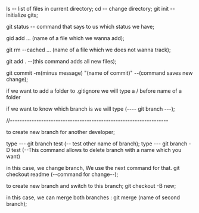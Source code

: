 ls -- list of files in current directory;
cd -- change directory;
git init -- initialize gits;

git status -- command that says to us which status we have;

gid add ... (name of a file which we wanna add);

git rm --cached ... (name of a file which we does not wanna track);

git add . --(this command adds all new files);

git commit -m(minus message) "(name of commit)" --(command saves new change);

if we want to add a folder to .gitignore we will type a / before name of a folder

if we want to know which branch is we will type (---- git branch ---);

//------------------------------------------------------------------

to create new branch for another developer;

type --- git branch test (-- test other name of branch);
type --- git branch -D test (--This command allows to delete branch with a name which you want)

in this case, we change branch, We use the next command for that.
git checkout readme (--command for change--);

to create new branch and switch to this branch;
git checkout -B new;

in this case, we can merge both branches :
git merge (name of second branch);
